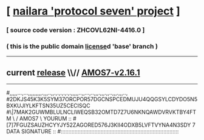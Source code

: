 
# [ [nailara 'protocol seven' project](http://nailara.network/) ]

### [ source code version : ZHCOVL62NI-4416.0 ]

### ( this is the public domain [license](../license)d 'base' branch )
---
## current [release](https://github.com/nailara-technologies/protocol-7/releases) \\\\// [AMOS7-v2.16.1](https://github.com/nailara-technologies/protocol-7/releases/tag/AMOS7-v2.16.1)
---

#,,,,,...,...,,,,,,,,,.,,,..,,.,.,.,.,.,.,,,,,..,,...,..,,,.,,,.,,..,,,.,,,..,
#2DKJS45K3K5SYM37ORCPOR57DGCNSPCEDMUJU4QQGSYLCDYDO5N5BXKUJIYLKFTSN35UZ5CECISQC
#\\\|7MAK2GUWMBLULNCLIWEQSB32OMTD7Z7U6NKNQAWDVRVKTBY4FTM \ / AMOS7 \ YOURUM ::
#\[7]7FGUZSAUZHCYYJY52ZAGORED576J3KII4ODXB5LVFTVYNA4N3SDY 7  DATA SIGNATURE ::
#:::::::::::::::::::::::::::::::::::::::::::::::::::::::::::::::::::::::::::::
